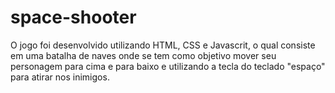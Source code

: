 # space-shooter
O jogo foi desenvolvido utilizando HTML, CSS e Javascrit, o qual consiste em uma batalha de naves onde se tem como objetivo mover seu personagem para cima e para baixo e utilizando a tecla do teclado "espaço" para atirar nos inimigos.
